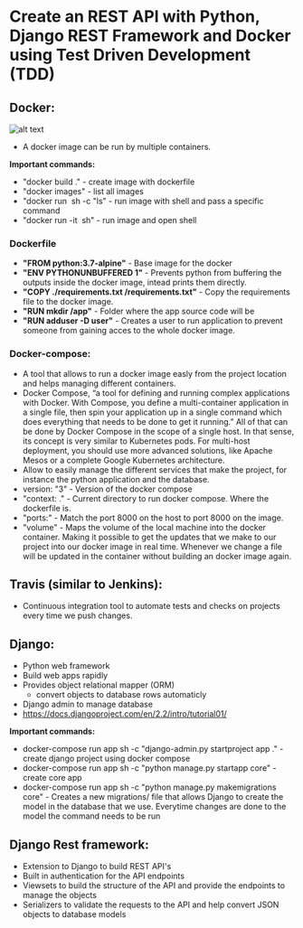 # Create an REST API with Python, Django REST Framework and Docker using Test Driven Development (TDD)


## Docker:

![alt text](https://image.slidesharecdn.com/icwe2016dockertutorial-160607091958/95/using-docker-containers-to-improve-reproducibility-in-software-and-web-engineering-37-638.jpg?cb=1474409524)

- A docker image can be run by multiple containers.

**Important commands:**
- "docker build ." - create image with dockerfile
- "docker images" - list all images
- "docker run <image> sh -c "ls" - run image with shell and pass a specific command 
- "docker run -it <image> sh" - run image and open shell

### Dockerfile 
- **"FROM python:3.7-alpine"** - Base image for the docker 
- **"ENV PYTHONUNBUFFERED 1"** - Prevents python from buffering the outputs inside the docker image, intead prints them directly.
- **"COPY ./requirements.txt /requirements.txt"** - Copy the requirements file to the docker image.
- **"RUN mkdir /app"** - Folder where the app source code will be 
- **"RUN adduser -D user"** - Creates a user to run application to prevent someone from gaining acces to the whole docker image.

### Docker-compose:

- A tool that allows to run a docker image easly from the project location and helps managing different containers. 
- Docker Compose, “a tool for defining and running complex applications with Docker. With Compose, you define a multi-container application in a single file, then spin your application up in a single command which does everything that needs to be done to get it running.” 
All of that can be done by Docker Compose in the scope of a single host. In that sense, its concept is very similar to Kubernetes pods. For multi-host deployment, you should use more advanced solutions, like Apache Mesos or a complete Google Kubernetes architecture. 
- Allow to easily manage the different services that make the project, for instance the python application and the database.
- version: "3" - Version of the docker compose
- "context: ." - Current directory to run docker compose. Where the dockerfile is.
- "ports:" - Match the port 8000 on the host to port 8000 on the image.
- "volume" - Maps the volume of the local machine into the docker container. Making it possible to get the updates that we make to our project into our docker image in real time. Whenever we change a file will be updated in the container without building an docker image again.

## Travis (similar to Jenkins):
- Continuous integration tool to automate tests and checks on projects every time we push changes.

## Django:
- Python web framework
- Build web apps rapidly
- Provides object relational mapper (ORM)
    - convert objects to database rows automaticly
- Django admin to manage database
- https://docs.djangoproject.com/en/2.2/intro/tutorial01/ 

**Important commands:**
- docker-compose run app sh -c "django-admin.py startproject app ." - create django project using docker compose
- docker-compose run app sh -c "python manage.py startapp core" - create core app
- docker-compose run app sh -c "python manage.py makemigrations core" - Creates a new migrations/ file that allows Django to create the model in the database that we use. Everytime changes are done to the model the command needs to be run

## Django Rest framework:
- Extension to Django to build REST API's
- Built in authentication for the API endpoints
- Viewsets to build the structure of the API and provide the endpoints to manage the objects
- Serializers to validate the requests to the API and help convert JSON objects to database models

